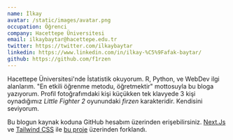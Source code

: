 ```yaml
---
name: İlkay
avatar: /static/images/avatar.png
occupation: Öğrenci
company: Hacettepe Üniversitesi
email: ilkaybaytar@hacettepe.edu.tr
twitter: https://twitter.com/ilkaybaytar
linkedin: https://www.linkedin.com/in/ilkay-%C5%9Fafak-baytar/
github: https://github.com/f1rzen
---
```


Hacettepe Üniversitesi'nde İstatistik okuyorum. R, Python, ve WebDev ilgi alanlarım. "En etkili öğrenme metodu, öğretmektir" mottosuyla bu bloga yazıyorum. Profil fotoğrafımdaki kişi küçükken tek klavyede 3 kişi oynadığımız _Little Fighter 2_ oyunundaki _firzen_ karakteridir. Kendisini seviyorum.

Bu blogun kaynak koduna GitHub hesabım üzerinden erişebilirsiniz. [Next.Js](https://nextjs.org/) ve [Tailwind CSS](https://tailwindcss.com/) ile [bu proje](https://github.com/timlrx/tailwind-nextjs-starter-blog) üzerinden forklandı.
